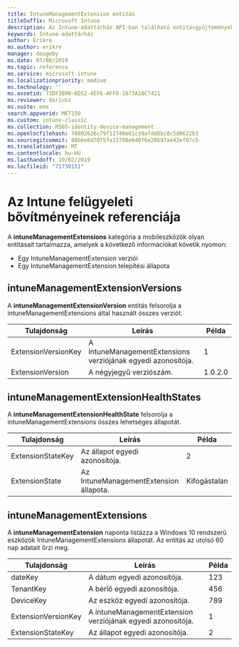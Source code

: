 ```yaml
---
title: IntuneManagementExtension entitás
titleSuffix: Microsoft Intune
description: Az Intune-adattárház API-ban található entitásgyűjtemények IntuneManagementExtension entitáskategóriájára vonatkozó referencia-témakör.
keywords: Intune-adattárház
author: Erikre
ms.author: erikre
manager: dougeby
ms.date: 07/08/2019
ms.topic: reference
ms.service: microsoft-intune
ms.localizationpriority: medium
ms.technology: ''
ms.assetid: 73DF3B90-6D52-4EF6-AFFD-1873A18C7421
ms.reviewer: dariusz
ms.suite: ems
search.appverid: MET150
ms.custom: intune-classic
ms.collection: M365-identity-device-management
ms.openlocfilehash: 70802626c79f11748e81c39afdd8bc8c5d0622b3
ms.sourcegitcommit: 88b6e6d70f5fa15708e640f6e20b97a442ef07c5
ms.translationtype: MT
ms.contentlocale: hu-HU
ms.lasthandoff: 10/02/2019
ms.locfileid: "71730151"
---
```

# <a name="reference-for-intune-management-extensions"></a>Az Intune felügyeleti bővítményeinek referenciája

A **intuneManagementExtensions** kategória a mobileszközök olyan entitásait tartalmazza, amelyek a következő információkat követik nyomon:

- Egy IntuneManagementExtension verziói
- Egy IntuneManagementExtension telepítési állapota

## <a name="intunemanagementextensionversions"></a>intuneManagementExtensionVersions

A **intuneManagementExtensionVersion** entitás felsorolja a intuneManagementExtensions által használt összes verziót.

| Tulajdonság  | Leírás | Példa |
|---------|------------|--------|
| ExtensionVersionKey |A intuneManagementExtensions verziójának egyedi azonosítója. | 1 |
| ExtensionVersion |A négyjegyű verziószám. |1.0.2.0 |

## <a name="intunemanagementextensionhealthstates"></a>intuneManagementExtensionHealthStates

A **intuneManagementExtensionHealthState** felsorolja a intuneManagementExtensions összes lehetséges állapotát.

| Tulajdonság  | Leírás | Példa |
|---------|------------|--------|
| ExtensionStateKey |Az állapot egyedi azonosítója. | 2 |
| ExtensionState |Az IntuneManagementExtension állapota. | Kifogástalan |

## <a name="intunemanagementextensions"></a>intuneManagementExtensions

A **intuneManagementExtension** naponta listázza a Windows 10 rendszerű eszközök IntuneManagementExtensions állapotát.
Az entitás az utolsó 60 nap adatait őrzi meg. 


|      Tulajdonság       |                         Leírás                         | Példa |
|---------------------|-------------------------------------------------------------|---------|
|       dateKey       |               A dátum egyedi azonosítója.                |   123   |
|      TenantKey      |              A bérlő egyedi azonosítója.               |   456   |
|      DeviceKey      |              Az eszköz egyedi azonosítója.               |   789   |
| ExtensionVersionKey | A intuneManagementExtension verziójának egyedi azonosítója. |    1    |
|  ExtensionStateKey  |             Az állapot egyedi azonosítója.              |    2    |

